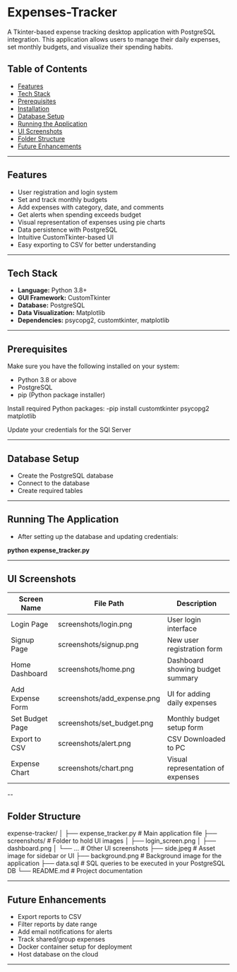 # Expenses-Tracker

A Tkinter-based expense tracking desktop application with PostgreSQL integration. This application allows users to manage their daily expenses, set monthly budgets, and visualize their spending habits.

## Table of Contents

- [Features](#features)
- [Tech Stack](#tech-stack)
- [Prerequisites](#prerequisites)
- [Installation](#installation)
- [Database Setup](#database-setup)
- [Running the Application](#running-the-application)
- [UI Screenshots](#ui-screenshots)
- [Folder Structure](#folder-structure)
- [Future Enhancements](#future-enhancements)

---

## Features

- User registration and login system
- Set and track monthly budgets
- Add expenses with category, date, and comments
- Get alerts when spending exceeds budget
- Visual representation of expenses using pie charts
- Data persistence with PostgreSQL
- Intuitive CustomTkinter-based UI
- Easy exporting to CSV for better understanding

---

## Tech Stack

- **Language:** Python 3.8+
- **GUI Framework:** CustomTkinter
- **Database:** PostgreSQL
- **Data Visualization:** Matplotlib
- **Dependencies:** psycopg2, customtkinter, matplotlib

---

## Prerequisites

Make sure you have the following installed on your system:

- Python 3.8 or above
- PostgreSQL
- pip (Python package installer)

Install required Python packages:
-pip install customtkinter psycopg2 matplotlib

Update your credentials for the SQl Server

---

## Database Setup

- Create the PostgreSQL database
- Connect to the database
- Create required tables

---

## Running The Application

- After setting up the database and updating credentials:

**python expense_tracker.py**

---

## UI Screenshots

| Screen Name       | File Path                     | Description                             |
|-------------------|-------------------------------|-----------------------------------------|
| Login Page        | screenshots/login.png         | User login interface                    |
| Signup Page       | screenshots/signup.png        | New user registration form              |
| Home Dashboard    | screenshots/home.png          | Dashboard showing budget summary        |
| Add Expense Form  | screenshots/add_expense.png   | UI for adding daily expenses            |
| Set Budget Page   | screenshots/set_budget.png    | Monthly budget setup form               |
| Export to CSV     | screenshots/alert.png         | CSV Downloaded to PC                    |
| Expense Chart     | screenshots/chart.png         | Visual representation of expenses       |


--

## Folder Structure

expense-tracker/ │ ├── expense_tracker.py # Main application file ├── screenshots/ # Folder to hold UI images │ ├── login_screen.png │ ├── dashboard.png │ └── ... # Other UI screenshots ├── side.jpeg # Asset image for sidebar or UI ├── background.png # Background image for the application ├── data.sql # SQL queries to be executed in your PostgreSQL DB └── README.md # Project documentation

---

## Future Enhancements

- Export reports to CSV
- Filter reports by date range
- Add email notifications for alerts
- Track shared/group expenses
- Docker container setup for deployment
- Host database on the cloud



---
